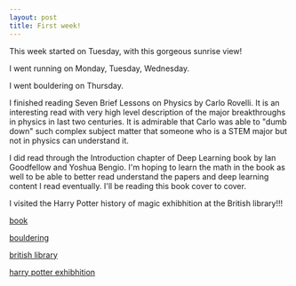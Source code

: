 ```yaml
---
layout: post
title: First week!
---
```

This week started on Tuesday, with this gorgeous sunrise view!

I went running on Monday, Tuesday, Wednesday.

I went bouldering on Thursday.

I finished reading Seven Brief Lessons on Physics by Carlo Rovelli. It is an interesting read with very high level description of the major breakthroughs  in physics in last two centuries. It is admirable that Carlo was able to "dumb down" such complex subject matter that someone who is a STEM major but not in physics can understand it.

I did read through the Introduction chapter of Deep Learning book by Ian Goodfellow and Yoshua Bengio. I'm hoping to learn the math in the book as well to be able to better read understand the papers and deep learning content I read eventually. I'll be reading this book cover to cover.

I visited the Harry Potter history of magic exhibhition at the British library!!!

[book](../images/1_1_18/book.png)

[bouldering](../images/1_1_18/bouldering.png)

[british library](../images/1_1_18/hp1.jpg)

[harry potter exhibhition](../images/1_1_18/hp2.jpg)
